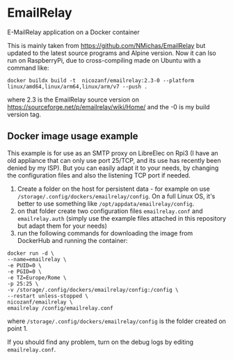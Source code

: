 # EmailRelay
E-MailRelay application on a Docker container

This is mainly taken from https://github.com/NMichas/EmailRelay but updated to the latest source programs and Alpine version. Now it can lso run on RaspberryPi, due to
cross-compiling made on Ubuntu with a command like: 

```
docker buildx build -t  nicozanf/emailrelay:2.3-0 --platform linux/amd64,linux/arm64,linux/arm/v7 --push .
```

where 2.3 is the EmailRelay source version on https://sourceforge.net/p/emailrelay/wiki/Home/  and the -0 is my build version tag.


## Docker image usage example

This example is for use as an SMTP proxy on LibreElec on Rpi3 (I have an old appliance that can only use port 25/TCP, and its use has recently been denied
by my ISP). But you can easily adapt it to your needs, by changing the configuration files and also the listening TCP port if needed.

1. Create a folder on the host for persistent data - for example on  use `/storage/.config/dockers/emailrelay/config`. On a full Linux OS, it's better to use
   something like `/opt/appdata/emailrelay/config`.
2. on that folder create two configuration files `emailrelay.conf`  and `emailrelay.auth` (simply use the example files attached in this repository but adapt them
   for your needs)
3. run the following commands for downloading the image from DockerHub and running the container:

```
docker run -d \
--name=emailrelay \
-e PUID=0 \
-e PGID=0 \
-e TZ=Europe/Rome \
-p 25:25 \
-v /storage/.config/dockers/emailrelay/config:/config \
--restart unless-stopped \
nicozanf/emailrelay \
emailrelay /config/emailrelay.conf 
```

where `/storage/.config/dockers/emailrelay/config` is the folder created on point 1. 

If you should find any problem, turn on the debug logs by editing `emailrelay.conf`.
